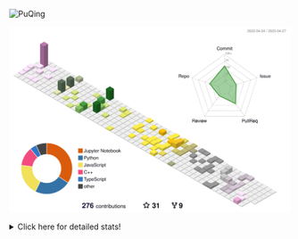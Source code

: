 ![PuQing](https://user-images.githubusercontent.com/27223114/171565019-9a56fae6-b08b-421f-99db-7e830da42371.png)

![](./profile-3d-contrib/profile-season-animate.svg)

<details>
<summary>Click here for detailed stats!</summary>

<!--START_SECTION:waka-->
![Lines of code](https://img.shields.io/badge/From%20Hello%20World%20I%27ve%20Written-674.5%20thousand%20lines%20of%20code-blue)

**🐱 My GitHub Data** 

> 📦 245.3 kB Used in GitHub's Storage 
 > 
> 🏆 68 Contributions in the Year 2023
 > 
> 🚫 Not Opted to Hire
 > 
> 📜 25 Public Repositories 
 > 
> 🔑 27 Private Repositories 
 > 
**I'm an Early 🐤** 

```text
🌞 Morning                185 commits         ████░░░░░░░░░░░░░░░░░░░░░   17.62 % 
🌆 Daytime                490 commits         ████████████░░░░░░░░░░░░░   46.67 % 
🌃 Evening                154 commits         ████░░░░░░░░░░░░░░░░░░░░░   14.67 % 
🌙 Night                  221 commits         █████░░░░░░░░░░░░░░░░░░░░   21.05 % 
```


📊 **This Week I Spent My Time On** 

```text
💬 Programming Languages: 
C                        59 mins             ███████████░░░░░░░░░░░░░░   42.33 % 
Jupyter Notebook         45 mins             ████████░░░░░░░░░░░░░░░░░   32.26 % 
Python                   33 mins             ██████░░░░░░░░░░░░░░░░░░░   24.21 % 
Makefile                 0 secs              ░░░░░░░░░░░░░░░░░░░░░░░░░   00.45 % 
C++                      0 secs              ░░░░░░░░░░░░░░░░░░░░░░░░░   00.43 % 

🔥 Editors: 
VS Code                  1 hr 1 min          ███████████░░░░░░░░░░░░░░   44.03 % 
DataSpell                39 mins             ███████░░░░░░░░░░░░░░░░░░   28.27 % 
PyCharm                  38 mins             ███████░░░░░░░░░░░░░░░░░░   27.70 % 

💻 Operating System: 
Windows                  2 hrs 17 mins       █████████████████████████   98.14 % 
Linux                    1 min               ░░░░░░░░░░░░░░░░░░░░░░░░░   00.88 % 
WSL                      1 min               ░░░░░░░░░░░░░░░░░░░░░░░░░   00.75 % 
Mac                      0 secs              ░░░░░░░░░░░░░░░░░░░░░░░░░   00.23 % 
```


<!--END_SECTION:waka-->
</details>

